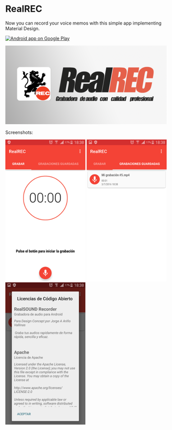 RealREC
=============

<p>Now you can record your voice memos with this simple app implementing Material Design.</p>

[![Android app on Google Play](https://developer.android.com/images/brand/en_app_rgb_wo_60.png)](https://play.google.com/store/apps/details?id=realrec.design.concept) 

<center><img alt="screenshot" src="realrec.png?raw=true" width="750" /></center>


Screenshots:

 <img alt="screenshot" src="screenshot.png?raw=true" width="250px" />
 <img alt="screenshot" src="screenshot2.png?raw=true" width="250px" />
 <img alt="screenshot" src="screenshot3.png?raw=true" width="250px" />
